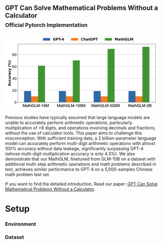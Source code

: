 ## GPT Can Solve Mathematical Problems Without a Calculator <br><sub>Official Pytorch Implementation</sub>

![](resources/perf.jpg)

Previous studies have typically assumed that large language models are unable to accurately perform arithmetic operations, particularly multiplication of >8 digits, and operations involving decimals and fractions, without the use of calculator tools. This paper aims to challenge this misconception. With sufficient training data, a 2 billion-parameter language model can accurately perform multi-digit arithmetic operations with almost 100% accuracy without data leakage, significantly surpassing GPT-4 (whose multi-digit multiplication accuracy is only 4.3%). We also demonstrate that our MathGLM, finetuned from GLM-10B on a dataset with additional multi-step arithmetic operations and math problems described in text, achieves similar performance to GPT-4 on a 5,000-samples Chinese math problem
test set.


If you want to find the detailed introduction, Read our paper: [GPT Can Solve Mathematical Problems Without a Calculator](https://arxiv.org/pdf/2309.03241.pdf).


# Setup

### Environment


### Dataset
